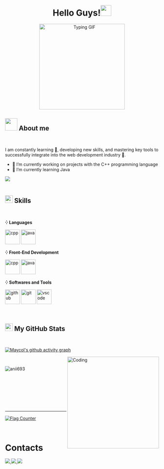 <!--------Head--------->
<h1 align="center"><b>Hello Guys!</b><img src="https://media.giphy.com/media/hvRJCLFzcasrR4ia7z/giphy.gif" width="35"></h1>

<!--------Gif Hello world--------->
<p align="center">
  <img src="https://media1.tenor.com/m/kjXMU4dl8lAAAAAC/hello-world.gif" alt="Typing GIF" width="280">
</p>

<!--------About me--------->
## <img src="https://i.giphy.com/media/v1.Y2lkPTc5MGI3NjExMTBsa2ZpNWk0OHVkdHV6a3FtaGwwZG9qbzN5bWVvOTNsazJqNGlhYiZlcD12MV9pbnRlcm5hbF9naWZfYnlfaWQmY3Q9cw/Ah0LjkcCzAF1VSxLBK/giphy.gif" width ="40"><b> About me</b>
<br>

I am constantly learning 📝, developing new skills, and mastering key tools to successfully integrate into the web development industry 🏢.

- 🔭 I’m currently working on projects with the C++ programming language
- 🌱 I’m currently learning Java

<!--------Slash--------->
<img src="https://user-images.githubusercontent.com/73097560/115834477-dbab4500-a447-11eb-908a-139a6edaec5c.gif"><br><br>

<!--------Skills-------->
## <img src="https://media2.giphy.com/media/QssGEmpkyEOhBCb7e1/giphy.gif?cid=ecf05e47a0n3gi1bfqntqmob8g9aid1oyj2wr3ds3mg700bl&rid=giphy.gif" width ="25"><b> Skills</b>
<br>

**⁛ Languages**

<p>
  <img src="https://skillicons.dev/icons?i=cpp" width="48"  title="cpp">
  <img src="https://skillicons.dev/icons?i=java" width="48"  title="java">
</p>

**⁛ Front-End Development**
<p>
  <img src="https://skillicons.dev/icons?i=html" width="48"  title="cpp">
  <img src="https://skillicons.dev/icons?i=css" width="48"  title="java">
</p>

**⁛ Softwares and Tools**
<p>
  <img src="https://skillicons.dev/icons?i=github" width="48"  title="github">
  <img src="https://skillicons.dev/icons?i=git" width="48"  title="git">
  <img src="https://skillicons.dev/icons?i=vscode" width="48"  title="vscode">
</p> <br>

<!--------My GitHub stats--------->
## <img src="https://media1.giphy.com/media/wUdQwjo1Y7jWhTn4BM/200w.webp?cid=ecf05e47gbgkk5pyy2rv5s5oz7n75edw0itnysdcy1ztio4d&ep=v1_gifs_related&rid=200w.webp&ct=s" width ="25"><b> My GitHub Stats</b>
<br>

[![Maycol's github activity graph](https://github-readme-activity-graph.vercel.app/graph?username=Maycol-2018&bg_color=0d1117&color=F1EFEF&line=FF2626&point=f9fafa&area=true&hide_border=true)](https://github.com/ashutosh00710/github-readme-activity-graph)

<!--------Sticker Git--------->
<img align="right" alt="Coding" width="300" src="https://cdn.dribbble.com/users/1277312/screenshots/14733298/media/39b1045e593737587dd60e42c8422d1f.gif" >
<br>

<!--------Most used languages--------->
<p><img align="left" src="https://github-readme-stats.vercel.app/api/top-langs?username=Maycol-2018&show_icons=true&theme=dark&locale=en&layout=compact" alt="anii693" /></p> <br>


<!--------Viewers--------->
<br><br><br><br><br><br>
___
<a href="https://info.flagcounter.com/Ft49"><img src="https://s11.flagcounter.com/count2/Ft49/bg_000000/txt_FFFFFF/border_000000/columns_6/maxflags_20/viewers_0/labels_1/pageviews_0/flags_0/percent_0/" alt="Flag Counter" border="0"></a>

<br>
<h1>Contacts</h1>

<a href="https://www.linkedin.com" target="_blank">
<img src="https://img.shields.io/badge/linkedin-%230077B5.svg?&style=for-the-badge&logo=linkedin&logoColor=white alt=linkedin" />
  
<a href="https://github.com" target="_blank">
<img src="https://img.shields.io/badge/github-%2300acee.svg?color=181717&style=for-the-badge&logo=github&logoColor=white alt=github style="margin-bottom: 5px;" />

<a href="https://mail.google.com/" target="_blank">
<img src="https://img.shields.io/badge/gmail-%2300acee.svg?color=EA4335&style=for-the-badge&logo=gmail&logoColor=white alt=gmail style="margin-bottom: 5px;" />


